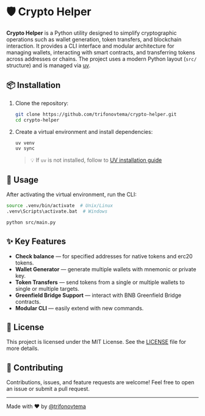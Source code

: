 # 🛡️ Crypto Helper

**Crypto Helper** is a Python utility designed to simplify cryptographic operations such as wallet generation, token transfers, and blockchain interaction. It provides a CLI interface and modular architecture for managing wallets, interacting with smart contracts, and transferring tokens across addresses or chains. The project uses a modern Python layout (`src/` structure) and is managed via [uv](https://github.com/astral-sh/uv).

## 📦 Installation

1. Clone the repository:

   ```bash
   git clone https://github.com/trifonovtema/crypto-helper.git
   cd crypto-helper
   ```

2. Create a virtual environment and install dependencies:

   ```bash
   uv venv
   uv sync
   ```

   > 💡 If `uv` is not installed, follow to [UV installation guide](https://docs.astral.sh/uv/getting-started/installation/)

## 🚀 Usage

After activating the virtual environment, run the CLI:

```bash
source .venv/bin/activate  # Unix/Linux
.venv\Scripts\activate.bat  # Windows

python src/main.py
```

## ✨ Key Features

* **Check balance** — for specified addresses for native tokens and erc20 tokens.
* **Wallet Generator** — generate multiple wallets with mnemonic or private key.
* **Token Transfers** — send tokens from a single or multiple wallets to single or multiple targets.
* **Greenfield Bridge Support** — interact with BNB Greenfield Bridge contracts.
* **Modular CLI** — easily extend with new commands.

## 📄 License

This project is licensed under the MIT License.
See the [LICENSE](LICENSE.md) file for more details.

## 🤝 Contributing

Contributions, issues, and feature requests are welcome!
Feel free to open an issue or submit a pull request.

---

Made with ❤️ by [@trifonovtema](https://github.com/trifonovtema)
